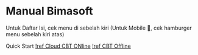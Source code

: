# Manual Bimasoft

Untuk Daftar Isi, cek menu di sebelah kiri (Untuk Mobile 📱, cek hamburger menu sebelah kiri atas)

Quick Start
[!ref Cloud CBT ONline](./simulasi-mandiri/cbt-online/quick-start.md)
[!ref CBT Offline](./simulasi-mandiri/cbt-offline/quick-start.md)

